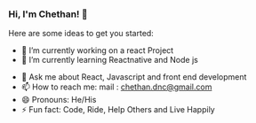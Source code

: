 ### Hi, I'm Chethan! 👋

Here are some ideas to get you started:

- 🔭 I’m currently working on a react Project
- 🌱 I’m currently learning Reactnative and Node js
<!-- - 👯 I’m looking to collaborate on ...
- 🤔 I’m looking for help with ... -->
- 💬 Ask me about React, Javascript and front end development
- 📫 How to reach me: mail : chethan.dnc@gmail.com
- 😄 Pronouns: He/His
- ⚡ Fun fact: Code, Ride, Help Others and Live Happily
